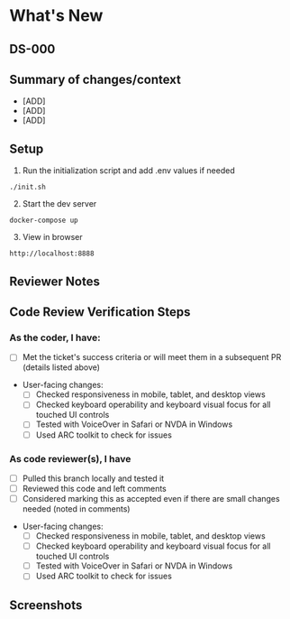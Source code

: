 # What's New

## DS-000

<!--
    If applicable, insert the Jira ticket number in the header above
    The hyperlink will be filled in by GitHub([autolink references](https://docs.github.com/en/repositories/managing-your-repositorys-settings-and-features/managing-repository-settings/configuring-autolinks-to-reference-external-resources))
--->

## Summary of changes/context
- [ADD]
- [ADD]
- [ADD]

## Setup

<!--
    Add any steps or code to run in this section to help others run your code:
--->
1. Run the initialization script and add .env values if needed

  ```
  ./init.sh
  ```

2. Start the dev server

```
docker-compose up
```

3. View in browser

```
http://localhost:8888
```


## Reviewer Notes

<!--
    Is there anything you would like reviewers to give special attention to?
--->

## Code Review Verification Steps

### As the coder, I have:

- [ ] Met the ticket's success criteria or will meet them in a subsequent PR (details listed above)
- User-facing changes:
  - [ ] Checked responsiveness in mobile, tablet, and desktop views
  - [ ] Checked keyboard operability and keyboard visual focus for all touched UI controls
  - [ ] Tested with VoiceOver in Safari or NVDA in Windows
  - [ ] Used ARC toolkit to check for issues

### As code reviewer(s), I have

- [ ] Pulled this branch locally and tested it
- [ ] Reviewed this code and left comments
- [ ] Considered marking this as accepted even if there are small changes needed (noted in comments)
- User-facing changes:
  - [ ] Checked responsiveness in mobile, tablet, and desktop views
  - [ ] Checked keyboard operability and keyboard visual focus for all touched UI controls
  - [ ] Tested with VoiceOver in Safari or NVDA in Windows
  - [ ] Used ARC toolkit to check for issues

## Screenshots

<!-- If this PR makes visible interface changes, an image of the finished interface can help reviewers
and casual observers understand the context of the changes.
A before image is optional and can be included at the submitter's discretion.

Delete if not necessary

Consider using an animated image to show an entire workflow.
--->